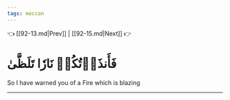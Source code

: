 ```yaml
---
tags: meccan
---
```


👈 [[92-13.md|Prev]] | [[92-15.md|Next]] 👉

# فَأَنذَرۡتُكُمۡ نَارٗا تَلَظَّىٰ

So I have warned you of a Fire which is blazing

---

